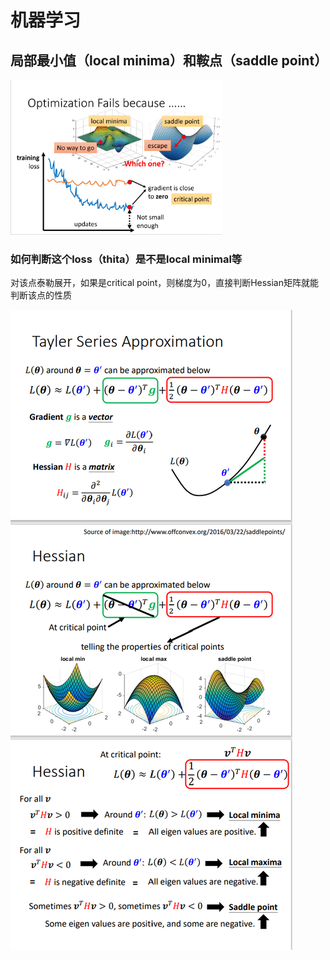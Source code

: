 # 机器学习

## 局部最小值（local minima）和鞍点（saddle point）

<img src="../picture/%E5%B1%80%E9%83%A8%E6%9C%80%E5%B0%8F%E5%80%BC%E5%92%8C%E9%9E%8D%E7%82%B9.png" alt="局部最小值和鞍点" style="zoom:33%;" />

### 如何判断这个loss（thita）是不是local minimal等

对该点泰勒展开，如果是critical point，则梯度为0，直接判断Hessian矩阵就能判断该点的性质

![compute local minimal](../picture/compute%20local%20minimal.png)



